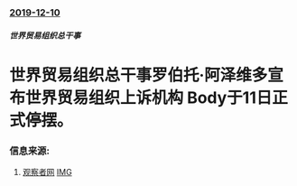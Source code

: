 ### [2019-12-10](/news/2019/12/10/index.md)

##### 世界贸易组织总干事
#  世界贸易组织总干事罗伯托·阿泽维多宣布世界贸易组织上诉机构 Body于11日正式停摆。 




### 信息来源:

1. [观察者网](https://news.sina.com.cn/w/2019-12-11/doc-iihnzahi6726547.shtml) [IMG](http://n.sinaimg.cn/spider20191211/85/w1080h605/20191211/05ed-iknhexi8513215.jpg)
